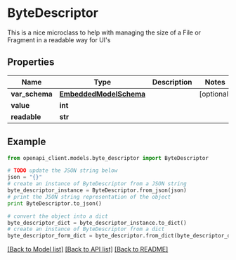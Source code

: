 # ByteDescriptor

This is a nice microclass to help with managing the size of a File or Fragment in a readable way for UI's

## Properties
Name | Type | Description | Notes
------------ | ------------- | ------------- | -------------
**var_schema** | [**EmbeddedModelSchema**](EmbeddedModelSchema.md) |  | [optional] 
**value** | **int** |  | 
**readable** | **str** |  | 

## Example

```python
from openapi_client.models.byte_descriptor import ByteDescriptor

# TODO update the JSON string below
json = "{}"
# create an instance of ByteDescriptor from a JSON string
byte_descriptor_instance = ByteDescriptor.from_json(json)
# print the JSON string representation of the object
print ByteDescriptor.to_json()

# convert the object into a dict
byte_descriptor_dict = byte_descriptor_instance.to_dict()
# create an instance of ByteDescriptor from a dict
byte_descriptor_form_dict = byte_descriptor.from_dict(byte_descriptor_dict)
```
[[Back to Model list]](../README.md#documentation-for-models) [[Back to API list]](../README.md#documentation-for-api-endpoints) [[Back to README]](../README.md)


